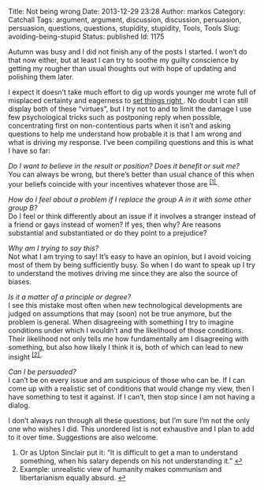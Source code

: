 Title: Not being wrong
Date: 2013-12-29 23:28
Author: markos
Category: Catchall
Tags: argument, argument, discussion, discussion, persuasion, persuasion, questions, questions, stupidity, stupidity, Tools, Tools
Slug: avoiding-being-stupid
Status: published
Id: 1175

<html>
 <body>
  <div>
   <p>
    Autumn was busy and I did not finish any of the posts I started. I won’t do that now either, but at least I can try to soothe my guilty conscience by getting my rougher than usual thoughts out with hope of updating and polishing them later.
   </p>
   <p>
    I expect it doesn’t take much effort to dig up words younger me wrote full of misplaced certainty and eagerness to
    <a href="http://xkcd.com/386/">
     set things right
    </a>
    . No doubt I can still display both of these “virtues”, but I try not to and to limit the damage I use few psychological tricks such as postponing reply when possible, concentrating first on non-contentious parts when it isn’t and asking questions to help me understand how probable it is that I am wrong and what is driving my response. I’ve been compiling questions and this is what I have so far:
   </p>
   <p>
    <em>
     Do I want to believe in the result or position? Does it benefit or suit me?
    </em>
    <br/>
    You can always be wrong, but there’s better than usual chance of this when your beliefs coincide with your incentives whatever those are
    <sup>
     <a href="#avoid-stupid-1-note" id="avoid-stupid-1">
      [1]
     </a>
    </sup>
    .
   </p>
   <p>
    <em>
     How do I feel about a problem if I replace the group A in it with some other group B?
    </em>
    <br/>
    Do I feel or think differently about an issue if it involves a stranger instead of a friend or gays instead of women? If yes, then why? Are reasons substantial and substantiated or do they point to a prejudice?
   </p>
   <p>
    <em>
     Why am I trying to say this?
    </em>
    <br/>
    Not what I am trying to say! It’s easy to have an opinion, but I avoid voicing most of them by being sufficiently busy. So when I do want to speak up I try to understand the motives driving me since they are also the source of biases.
   </p>
   <p>
    <em>
     Is it a matter of a principle or degree?
    </em>
    <br/>
    I see this mistake most often when new technological developments are judged on assumptions that may (soon) not be true anymore, but the problem is general. When disagreeing with something I try to imagine conditions under which I wouldn’t and the likelihood of those conditions. Their likelihood not only tells me how fundamentally am I disagreeing with something, but also how likely I think it is, both of which can lead to new insight
    <sup>
     <a href="#avoid-stupid-2-note" id="avoid-stupid-2">
      [2]
     </a>
     .
    </sup>
   </p>
   <p>
    <em>
     Can I be persuaded?
    </em>
    <br/>
    I can’t be on every issue and am suspicious of those who can be. If I can come up with a realistic set of conditions that would change my view, then I have something to test it against. If I can’t, then stop since I am not having a dialog.
   </p>
   <p>
    I don’t always run through all these questions, but I’m sure I’m not the only one who wishes I did. This unordered list is not exhaustive and I plan to add to it over time. Suggestions are also welcome.
   </p>
   <ol>
    <li id="avoid-stupid-1-note">
     Or as Upton Sinclair put it: “It is difficult to get a man to understand something, when his salary depends on his not understanding it.”
     <a href="#avoid-stupid-1">
      ↩
     </a>
    </li>
    <li id="avoid-stupid-2-note">
     Example: unrealistic view of humanity makes communism and libertarianism equally absurd.
     <a href="#avoid-stupid-2">
      ↩
     </a>
    </li>
   </ol>
  </div>
 </body>
</html>